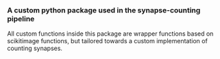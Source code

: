 ### A custom python package used in the synapse-counting pipeline

All custom functions inside this package are wrapper functions based on scikitimage functions,
but tailored towards a custom implementation of counting synapses.